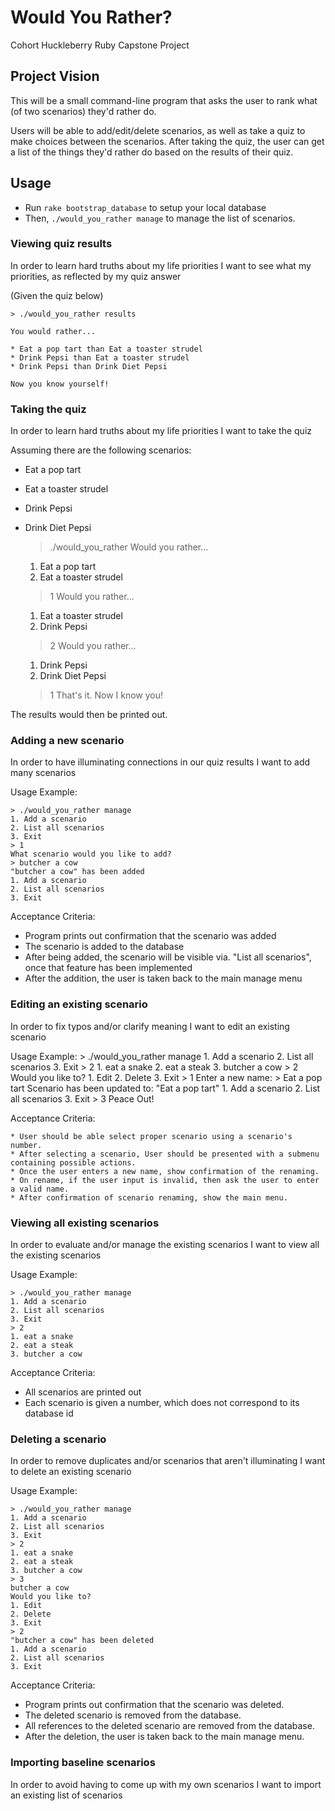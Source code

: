 # Would You Rather?

Cohort Huckleberry Ruby Capstone Project

## Project Vision

This will be a small command-line program that asks the user to rank what (of two scenarios) they'd rather do.

Users will be able to add/edit/delete scenarios, as well as take a quiz to make choices between the scenarios.  After taking the quiz, the user can get a list of the things they'd rather do based on the results of their quiz.

## Usage

 * Run `rake bootstrap_database` to setup your local database
 * Then, `./would_you_rather manage` to manage the list of scenarios.

### Viewing quiz results

In order to learn hard truths about my life priorities
I want to see what my priorities, as reflected by my quiz answer

(Given the quiz below)

    > ./would_you_rather results

    You would rather...

    * Eat a pop tart than Eat a toaster strudel
    * Drink Pepsi than Eat a toaster strudel
    * Drink Pepsi than Drink Diet Pepsi

    Now you know yourself!


### Taking the quiz

In order to learn hard truths about my life priorities
I want to take the quiz

Assuming there are the following scenarios:

  * Eat a pop tart
  * Eat a toaster strudel
  * Drink Pepsi
  * Drink Diet Pepsi

    > ./would_you_rather
    Would you rather...
    1. Eat a pop tart
    2. Eat a toaster strudel
    > 1
    Would you rather...
    1. Eat a toaster strudel
    2. Drink Pepsi
    > 2
    Would you rather...
    1. Drink Pepsi
    2. Drink Diet Pepsi
    > 1
    That's it.  Now I know you!

The results would then be printed out.

### Adding a new scenario

In order to have illuminating connections in our quiz results
I want to add many scenarios

Usage Example:

    > ./would_you_rather manage
    1. Add a scenario
    2. List all scenarios
    3. Exit
    > 1
    What scenario would you like to add?
    > butcher a cow
    "butcher a cow" has been added
    1. Add a scenario
    2. List all scenarios
    3. Exit

Acceptance Criteria:

  * Program prints out confirmation that the scenario was added
  * The scenario is added to the database
  * After being added, the scenario will be visible via. "List all scenarios", once that feature has been implemented
  * After the addition, the user is taken back to the main manage menu

### Editing an existing scenario

In order to fix typos and/or clarify meaning
I want to edit an existing scenario

Usage Example:
    > ./would_you_rather manage
    1. Add a scenario
    2. List all scenarios
    3. Exit
    > 2
    1. eat a snake
    2. eat a steak
    3. butcher a cow
    > 2
    Would you like to?
    1. Edit
    2. Delete
    3. Exit
    > 1
    Enter a new name:
    > Eat a pop tart
    Scenario has been updated to: "Eat a pop tart"
    1. Add a scenario
    2. List all scenarios
    3. Exit
    > 3
    Peace Out!

Acceptance Criteria:

    * User should be able select proper scenario using a scenario's number.
    * After selecting a scenario, User should be presented with a submenu containing possible actions.
    * Once the user enters a new name, show confirmation of the renaming.
    * On rename, if the user input is invalid, then ask the user to enter a valid name.
    * After confirmation of scenario renaming, show the main menu.

### Viewing all existing scenarios

In order to evaluate and/or manage the existing scenarios
I want to view all the existing scenarios

Usage Example:

    > ./would_you_rather manage
    1. Add a scenario
    2. List all scenarios
    3. Exit
    > 2
    1. eat a snake
    2. eat a steak
    3. butcher a cow

Acceptance Criteria:

  * All scenarios are printed out
  * Each scenario is given a number, which does not correspond to its database id

### Deleting a scenario

In order to remove duplicates and/or scenarios that aren't illuminating
I want to delete an existing scenario

Usage Example:

    > ./would_you_rather manage
    1. Add a scenario
    2. List all scenarios
    3. Exit
    > 2
    1. eat a snake
    2. eat a steak
    3. butcher a cow
    > 3
    butcher a cow
    Would you like to?
    1. Edit
    2. Delete
    3. Exit
    > 2
    "butcher a cow" has been deleted
    1. Add a scenario
    2. List all scenarios
    3. Exit

Acceptance Criteria:

  * Program prints out confirmation that the scenario was deleted.
  * The deleted scenario is removed from the database.
  * All references to the deleted scenario are removed from the database.
  * After the deletion, the user is taken back to the main manage menu.

### Importing baseline scenarios

In order to avoid having to come up with my own scenarios
I want to import an existing list of scenarios
